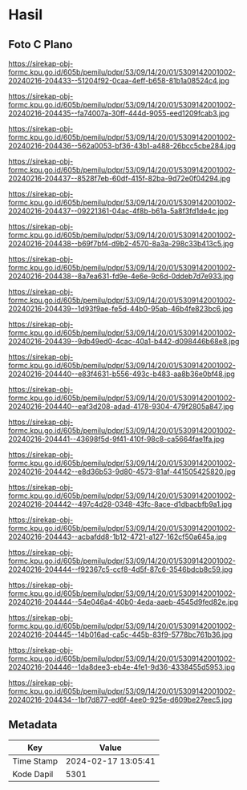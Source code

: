 # Hasil

## Foto C Plano

https://sirekap-obj-formc.kpu.go.id/605b/pemilu/pdpr/53/09/14/20/01/5309142001002-20240216-204433--51204f92-0caa-4eff-b658-81b1a08524c4.jpg

https://sirekap-obj-formc.kpu.go.id/605b/pemilu/pdpr/53/09/14/20/01/5309142001002-20240216-204435--fa74007a-30ff-444d-9055-eed1209fcab3.jpg

https://sirekap-obj-formc.kpu.go.id/605b/pemilu/pdpr/53/09/14/20/01/5309142001002-20240216-204436--562a0053-bf36-43b1-a488-26bcc5cbe284.jpg

https://sirekap-obj-formc.kpu.go.id/605b/pemilu/pdpr/53/09/14/20/01/5309142001002-20240216-204437--8528f7eb-60df-415f-82ba-9d72e0f04294.jpg

https://sirekap-obj-formc.kpu.go.id/605b/pemilu/pdpr/53/09/14/20/01/5309142001002-20240216-204437--09221361-04ac-4f8b-b61a-5a8f3fd1de4c.jpg

https://sirekap-obj-formc.kpu.go.id/605b/pemilu/pdpr/53/09/14/20/01/5309142001002-20240216-204438--b69f7bf4-d9b2-4570-8a3a-298c33b413c5.jpg

https://sirekap-obj-formc.kpu.go.id/605b/pemilu/pdpr/53/09/14/20/01/5309142001002-20240216-204438--8a7ea631-fd9e-4e6e-9c6d-0ddeb7d7e933.jpg

https://sirekap-obj-formc.kpu.go.id/605b/pemilu/pdpr/53/09/14/20/01/5309142001002-20240216-204439--1d93f9ae-fe5d-44b0-95ab-46b4fe823bc6.jpg

https://sirekap-obj-formc.kpu.go.id/605b/pemilu/pdpr/53/09/14/20/01/5309142001002-20240216-204439--9db49ed0-4cac-40a1-b442-d098446b68e8.jpg

https://sirekap-obj-formc.kpu.go.id/605b/pemilu/pdpr/53/09/14/20/01/5309142001002-20240216-204440--e83f4631-b556-493c-b483-aa8b36e0bf48.jpg

https://sirekap-obj-formc.kpu.go.id/605b/pemilu/pdpr/53/09/14/20/01/5309142001002-20240216-204440--eaf3d208-adad-4178-9304-479f2805a847.jpg

https://sirekap-obj-formc.kpu.go.id/605b/pemilu/pdpr/53/09/14/20/01/5309142001002-20240216-204441--43698f5d-9f41-410f-98c8-ca5664fae1fa.jpg

https://sirekap-obj-formc.kpu.go.id/605b/pemilu/pdpr/53/09/14/20/01/5309142001002-20240216-204442--e8d36b53-9d80-4573-81af-441505425820.jpg

https://sirekap-obj-formc.kpu.go.id/605b/pemilu/pdpr/53/09/14/20/01/5309142001002-20240216-204442--497c4d28-0348-43fc-8ace-d1dbacbfb9a1.jpg

https://sirekap-obj-formc.kpu.go.id/605b/pemilu/pdpr/53/09/14/20/01/5309142001002-20240216-204443--acbafdd8-1b12-4721-a127-162cf50a645a.jpg

https://sirekap-obj-formc.kpu.go.id/605b/pemilu/pdpr/53/09/14/20/01/5309142001002-20240216-204444--f92367c5-ccf8-4d5f-87c6-3546bdcb8c59.jpg

https://sirekap-obj-formc.kpu.go.id/605b/pemilu/pdpr/53/09/14/20/01/5309142001002-20240216-204444--54e046a4-40b0-4eda-aaeb-4545d9fed82e.jpg

https://sirekap-obj-formc.kpu.go.id/605b/pemilu/pdpr/53/09/14/20/01/5309142001002-20240216-204445--14b016ad-ca5c-445b-83f9-5778bc761b36.jpg

https://sirekap-obj-formc.kpu.go.id/605b/pemilu/pdpr/53/09/14/20/01/5309142001002-20240216-204446--1da8dee3-eb4e-4fe1-9d36-4338455d5953.jpg

https://sirekap-obj-formc.kpu.go.id/605b/pemilu/pdpr/53/09/14/20/01/5309142001002-20240216-204434--1bf7d877-ed6f-4ee0-925e-d609be27eec5.jpg


## Metadata

| Key        | Value               |
| ---------- | ------------------- |
| Time Stamp | 2024-02-17 13:05:41 |
| Kode Dapil | 5301                |



